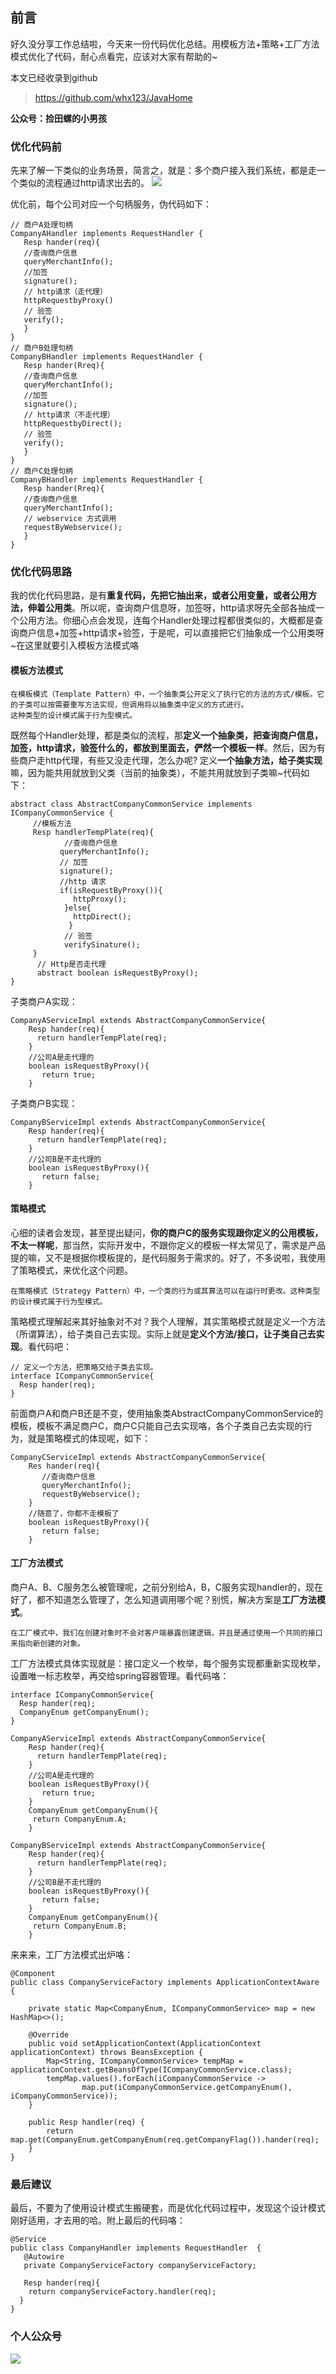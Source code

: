 ## 前言
好久没分享工作总结啦，今天来一份代码优化总结。用模板方法+策略+工厂方法模式优化了代码，耐心点看完，应该对大家有帮助的~

本文已经收录到github
> https://github.com/whx123/JavaHome

**公众号：捡田螺的小男孩**

### 优化代码前
先来了解一下类似的业务场景，简言之，就是：多个商户接入我们系统，都是走一个类似的流程通过http请求出去的。
![](https://p9-juejin.byteimg.com/tos-cn-i-k3u1fbpfcp/b5ad1d5b5f57469894ecc83df77d68d9~tplv-k3u1fbpfcp-zoom-1.image)

优化前，每个公司对应一个句柄服务，伪代码如下：
```
// 商户A处理句柄
CompanyAHandler implements RequestHandler {
   Resp hander(req){
   //查询商户信息
   queryMerchantInfo();
   //加签
   signature();
   // http请求（走代理）
   httpRequestbyProxy()
   // 验签
   verify();
   }
}
// 商户B处理句柄
CompanyBHandler implements RequestHandler {
   Resp hander(Rreq){
   //查询商户信息
   queryMerchantInfo();
   //加签
   signature();
   // http请求（不走代理）
   httpRequestbyDirect();
   // 验签
   verify(); 
   }
}
// 商户C处理句柄
CompanyBHandler implements RequestHandler {
   Resp hander(Rreq){
   //查询商户信息
   queryMerchantInfo();
   // webservice 方式调用
   requestByWebservice();
   }
}
```
### 优化代码思路
我的优化代码思路，是有**重复代码，先把它抽出来，或者公用变量，或者公用方法，伸着公用类**。所以呢，查询商户信息呀，加签呀，http请求呀先全部各抽成一个公用方法。你细心点会发现，连每个Handler处理过程都很类似的，大概都是查询商户信息+加签+http请求+验签，于是呢，可以直接把它们抽象成一个公用类呀~在这里就要引入模板方法模式咯

#### 模板方法模式
```
在模板模式（Template Pattern）中，一个抽象类公开定义了执行它的方法的方式/模板。它的子类可以按需要重写方法实现，但调用将以抽象类中定义的方式进行。
这种类型的设计模式属于行为型模式。
```
既然每个Handler处理，都是类似的流程，那**定义一个抽象类，把查询商户信息，加签，http请求，验签什么的，都放到里面去，俨然一个模板一样**。然后，因为有些商户走http代理，有些又没走代理，怎么办呢? 定义**一个抽象方法，给子类实现**嘛，因为能共用就放到父类（当前的抽象类），不能共用就放到子类嘛~代码如下：
```
abstract class AbstractCompanyCommonService implements ICompanyCommonService { 
     //模板方法
     Resp handlerTempPlate(req){
            //查询商户信息
           queryMerchantInfo();
           // 加签
           signature();
           //http 请求
           if(isRequestByProxy()){
              httpProxy();
            }else{
              httpDirect();
             }
            // 验签
            verifySinature();
     }
      // Http是否走代理
      abstract boolean isRequestByProxy();
}
```

子类商户A实现：
```
CompanyAServiceImpl extends AbstractCompanyCommonService{
    Resp hander(req){
      return handlerTempPlate(req);
    }
    //公司A是走代理的
    boolean isRequestByProxy(){
       return true;
    }
```
子类商户B实现：
```
CompanyBServiceImpl extends AbstractCompanyCommonService{
    Resp hander(req){
      return handlerTempPlate(req);
    }
    //公司B是不走代理的
    boolean isRequestByProxy(){
       return false;
    }
```

#### 策略模式
心细的读者会发现，甚至提出疑问，**你的商户C的服务实现跟你定义的公用模板，不太一样呢**，那当然，实际开发中，不跟你定义的模板一样太常见了，需求是产品提的嘛，又不是根据你模板提的，是代码服务于需求的。好了，不多说啦，我使用了策略模式，来优化这个问题。
```
在策略模式（Strategy Pattern）中，一个类的行为或其算法可以在运行时更改。这种类型的设计模式属于行为型模式。
```
策略模式理解起来其好抽象对不对？我个人理解，其实策略模式就是定义一个方法（所谓算法），给子类自己去实现。实际上就是**定义个方法/接口，让子类自己去实现**。看代码吧：
```
// 定义一个方法，把策略交给子类去实现。
interface ICompanyCommonService{
  Resp hander(req);
}
```
前面商户A和商户B还是不变，使用抽象类AbstractCompanyCommonService的模板，模板不满足商户C，商户C只能自己去实现咯，各个子类自己去实现的行为，就是策略模式的体现呢，如下：

```
CompanyCServiceImpl extends AbstractCompanyCommonService{
    Res hander(req){
       //查询商户信息
       queryMerchantInfo();
       requestByWebservice();    
    }
    //随意了，你都不走模板了
    boolean isRequestByProxy(){
       return false;
    }
```

#### 工厂方法模式
 商户A、B、C服务怎么被管理呢，之前分别给A，B，C服务实现handler的，现在好了，都不知道怎么管理了，怎么知道调用哪个呢？别慌，解决方案是**工厂方法模式**。
```
在工厂模式中，我们在创建对象时不会对客户端暴露创建逻辑，并且是通过使用一个共同的接口来指向新创建的对象。
```
工厂方法模式具体实现就是：接口定义一个枚举，每个服务实现都重新实现枚举，设置唯一标志枚举，再交给spring容器管理。看代码咯：
```
interface ICompanyCommonService{
  Resp hander(req);
  CompanyEnum getCompanyEnum();
}

CompanyAServiceImpl extends AbstractCompanyCommonService{
    Resp hander(req){
      return handlerTempPlate(req);
    }
    //公司A是走代理的
    boolean isRequestByProxy(){
       return true;
    }
    CompanyEnum getCompanyEnum(){
     return CompanyEnum.A;
    } 
    
CompanyBServiceImpl extends AbstractCompanyCommonService{
    Resp hander(req){
      return handlerTempPlate(req);
    }
    //公司B是不走代理的
    boolean isRequestByProxy(){
       return false;
    }
    CompanyEnum getCompanyEnum(){
     return CompanyEnum.B;
    } 
```
来来来，工厂方法模式出炉咯：
```
@Component
public class CompanyServiceFactory implements ApplicationContextAware {

    private static Map<CompanyEnum, ICompanyCommonService> map = new HashMap<>();

    @Override
    public void setApplicationContext(ApplicationContext applicationContext) throws BeansException {
        Map<String, ICompanyCommonService> tempMap = applicationContext.getBeansOfType(ICompanyCommonService.class);
        tempMap.values().forEach(iCompanyCommonService ->
                map.put(iCompanyCommonService.getCompanyEnum(), iCompanyCommonService));
    }

    public Resp handler(req) {
        return map.get(CompanyEnum.getCompanyEnum(req.getCompanyFlag()).hander(req);
    }
}
```
### 最后建议
最后，不要为了使用设计模式生搬硬套，而是优化代码过程中，发现这个设计模式刚好适用，才去用的哈。附上最后的代码咯：
```
@Service
public class CompanyHandler implements RequestHandler  {
   @Autowire
   private CompanyServiceFactory companyServiceFactory;
   
   Resp hander(req){
    return companyServiceFactory.handler(req);
  }
}
```

### 个人公众号

![](https://p6-juejin.byteimg.com/tos-cn-i-k3u1fbpfcp/3e531344ab1a417188a4d8ece4148c64~tplv-k3u1fbpfcp-zoom-1.image)

